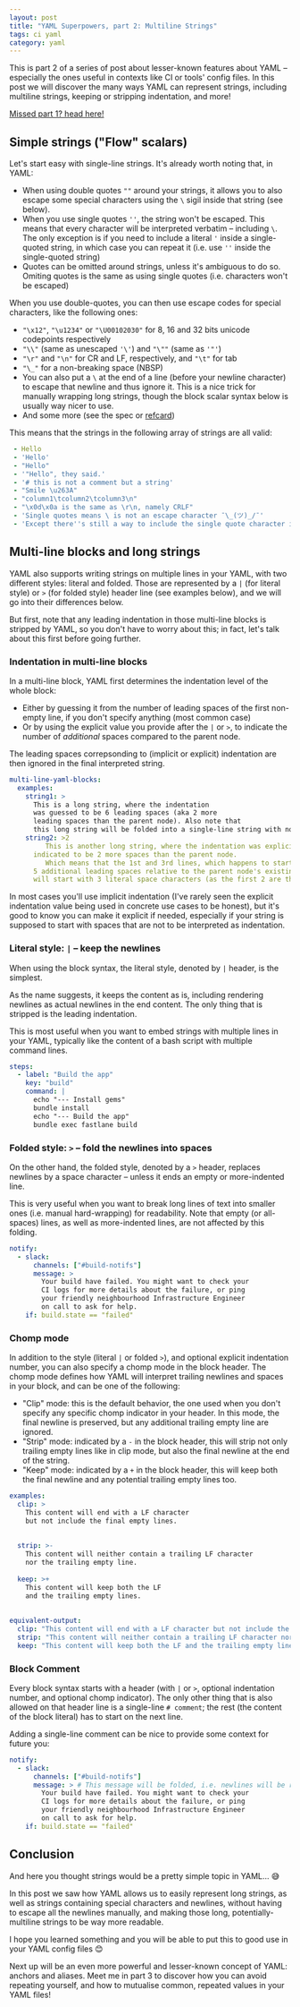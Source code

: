 ```yaml
---
layout: post
title: "YAML Superpowers, part 2: Multiline Strings"
tags: ci yaml
category: yaml
---
```


This is part 2 of a series of post about lesser-known features about YAML – especially the ones useful in contexts like CI or tools' config files. In this post we will discover the many ways YAML can represent strings, including multiline strings, keeping or stripping indentation, and more!

<p class="small"><a href="/yaml/2021/08/17/yaml-part1-json">Missed part 1? head here!</a></p>

## Simple strings ("Flow" scalars)

Let's start easy with single-line strings. It's already worth noting that, in YAML:

 - When using double quotes `""` around your strings, it allows you to also escape some special characters using the `\` sigil inside that string (see below).
 - When you use single quotes `''`, the string won't be escaped. This means that every character will be interpreted verbatim – including `\`. The only exception is if you need to include a literal `'` inside a single-quoted string, in which case you can repeat it (i.e. use `''` inside the single-quoted string)
 - Quotes can be omitted around strings, unless it's ambiguous to do so. Omiting quotes is the same as using single quotes (i.e. characters won't be escaped)

When you use double-quotes, you can then use escape codes for special characters, like the following ones:

 - `"\x12"`, `"\u1234"` or `"\U00102030"` for 8, 16 and 32 bits unicode codepoints respectively
- `"\\"` (same as unescaped `'\'`) and `"\""` (same as `'"'`)
- `"\r"` and `"\n"` for CR and LF, respectively, and `"\t"` for tab
- `"\_"` for a non-breaking space (NBSP)
- You can also put a `\` at the end of a line (before your newline character) to escape that newline and thus ignore it. This is a nice trick for manually wrapping long strings, though the block scalar syntax below is usually way nicer to use.
- And some more (see the spec or [refcard](http://yaml.org/refcard.html))

This means that the strings in the following array of strings are all valid:

```yaml
 - Hello
 - 'Hello'
 - "Hello"
 - '"Hello", they said.'
 - '# this is not a comment but a string'
 - "Smile \u263A"
 - "column1\tcolumn2\tcolumn3\n"
 - "\x0d\x0a is the same as \r\n, namely CRLF"
 - 'Single quotes means \ is not an escape character ¯\_(ツ)_/¯' 
 - 'Except there''s still a way to include the single quote character into those.'
```

## Multi-line blocks and long strings

YAML also supports writing strings on multiple lines in your YAML, with two different styles: literal and folded. Those are represented by a `|` (for literal style) or `>` (for folded style) header line (see examples below), and we will go into their differences below.

But first, note that any leading indentation in those multi-line blocks is stripped by YAML, so you don't have to worry about this; in fact, let's talk about this first before going further.

### Indentation in multi-line blocks

In a multi-line block, YAML first determines the indentation level of the whole block:

 - Either by guessing it from the number of leading spaces of the first non-empty line, if you don't specify anything (most common case)
 - Or by using the explicit value you provide after the `|` or `>`, to indicate the number of *additional* spaces compared to the parent node.

The leading spaces correpsonding to (implicit or explicit) indentation are then ignored in the final interpreted string.

```yaml
multi-line-yaml-blocks:
  examples:
    string1: >
      This is a long string, where the indentation
      was guessed to be 6 leading spaces (aka 2 more
      leading spaces than the parent node). Also note that
      this long string will be folded into a single-line string with no newline.
    string2: >2
         This is another long string, where the indentation was explicitly
      indicated to be 2 more spaces than the parent node.
         Which means that the 1st and 3rd lines, which happens to start with
      5 additional leading spaces relative to the parent node's existing indentation,
      will start with 3 literal space characters (as the first 2 are the indentation).
```

In most cases you'll use implicit indentation (I've rarely seen the explicit indentation value being used in concrete use cases to be honest), but it's good to know you can make it explicit if needed, especially if your string is supposed to start with spaces that are not to be interpreted as indentation.


### Literal style: `|` – keep the newlines

When using the block syntax, the literal style, denoted by `|` header, is the simplest.

As the name suggests, it keeps the content as is, including rendering newlines as actual newlines in the end content. The only thing that is stripped is the leading indentation.

This is most useful when you want to embed strings with multiple lines in your YAML, typically like the content of a bash script with multiple command lines.

```yaml
steps:
  - label: "Build the app"
    key: "build"
    command: |
      echo "--- Install gems"
      bundle install
      echo "--- Build the app"
      bundle exec fastlane build
```

### Folded style: `>` – fold the newlines into spaces

On the other hand, the folded style, denoted by a `>` header, replaces newlines by a space character – unless it ends an empty or more-indented line.

This is very useful when you want to break long lines of text into smaller ones (i.e. manual hard-wrapping) for readability. Note that empty (or all-spaces) lines, as well as more-indented lines, are not affected by this folding.

```yaml
notify:
  - slack:
      channels: ["#build-notifs"]
      message: >
        Your build have failed. You might want to check your
        CI logs for more details about the failure, or ping
        your friendly neighbourhood Infrastructure Engineer
        on call to ask for help.
    if: build.state == "failed"
```

### Chomp mode

In addition to the style (literal `|` or folded `>`), and optional explicit indentation number, you can also specify a chomp mode in the block header. The chomp mode defines how YAML will interpret trailing newlines and spaces in your block, and can be one of the following:

 - "Clip" mode: this is the default behavior, the one used when you don't specify any specific chomp indicator in your header. In this mode, the final newline is preserved, but any additional trailing empty line are ignored.
 - "Strip" mode: indicated by a `-` in the block header, this will strip not only trailing empty lines like in clip mode, but also the final newline at the end of the string.
 - "Keep" mode: indicated by a `+` in the block header, this will keep both the final newline and any potential trailing empty lines too.

```yaml
examples:
  clip: >
    This content will end with a LF character
    but not include the final empty lines.
    
    
  strip: >-
    This content will neither contain a trailing LF character
    nor the trailing empty line.
    
  keep: >+
    This content will keep both the LF
    and the trailing empty lines.
    
    
equivalent-output:
  clip: "This content will end with a LF character but not include the final empty lines.\n"
  strip: "This content will neither contain a trailing LF character nor the trailing empty line."
  keep: "This content will keep both the LF and the trailing empty lines.\n\n\n"
```

### Block Comment

Every block syntax starts with a header (with `|` or `>`, optional indentation number, and optional chomp indicator). The only other thing that is also allowed on that header line is a single-line `# comment`; the rest (the content of the block literal) has to start on the next line.

Adding a single-line comment can be nice to provide some context for future you:

```yaml
notify:
  - slack:
      channels: ["#build-notifs"]
      message: > # This message will be folded, i.e. newlines will be replaced by spaces.
        Your build have failed. You might want to check your
        CI logs for more details about the failure, or ping
        your friendly neighbourhood Infrastructure Engineer
        on call to ask for help.
    if: build.state == "failed"
```

## Conclusion

And here you thought strings would be a pretty simple topic in YAML… 😅

In this post we saw how YAML allows us to easily represent long strings, as well as strings containing special characters and newlines, without having to escape all the newlines manually, and making those long, potentially-multiline strings to be way more readable.

I hope you learned something and you will be able to put this to good use in your YAML config files 😊

Next up will be an even more powerful and lesser-known concept of YAML: anchors and aliases. Meet me in part 3 to discover how you can avoid repeating yourself, and how to mutualise common, repeated values in your YAML files!
